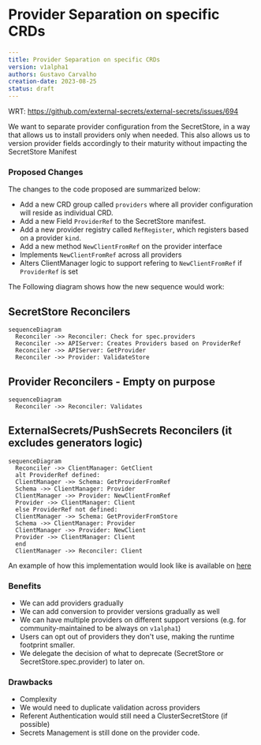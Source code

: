 # Provider Separation on specific CRDs
```yaml
---
title: Provider Separation on specific CRDs
version: v1alpha1
authors: Gustavo Carvalho
creation-date: 2023-08-25
status: draft
---
```

WRT: https://github.com/external-secrets/external-secrets/issues/694

We want to separate provider configuration from the SecretStore, in a way that allows us to install providers only when needed. This also allows us to version provider fields accordingly to their maturity without impacting the SecretStore Manifest

### Proposed Changes
The changes to the code proposed are summarized below:
* Add a new CRD group called `providers` where all provider configuration will reside as individual CRD.
* Add a new Field `ProviderRef` to the SecretStore manifest.
* Add a new provider registry called `RefRegister`, which registers based on a provider `kind`.
* Add a new method `NewClientFromRef` on the provider interface
* Implements `NewClientFromRef` across all providers
* Alters ClientManager logic to support refering to `NewClientFromRef` if `ProviderRef` is set

The Following diagram shows how the new sequence would work:

## SecretStore Reconcilers
```mermaid
sequenceDiagram
  Reconciler ->> Reconciler: Check for spec.providers
  Reconciler ->> APIServer: Creates Providers based on ProviderRef
  Reconciler ->> APIServer: GetProvider
  Reconciler ->> Provider: ValidateStore
```
## Provider Reconcilers - Empty on purpose
```mermaid
sequenceDiagram
  Reconciler ->> Reconciler: Validates
```


## ExternalSecrets/PushSecrets Reconcilers (it excludes  generators logic)
```mermaid
sequenceDiagram
  Reconciler ->> ClientManager: GetClient
  alt ProviderRef defined:
  ClientManager ->> Schema: GetProviderFromRef
  Schema ->> ClientManager: Provider
  ClientManager ->> Provider: NewClientFromRef
  Provider ->> ClientManager: Client
  else ProviderRef not defined:
  ClientManager ->> Schema: GetProviderFromStore
  Schema ->> ClientManager: Provider
  ClientManager ->> Provider: NewClient
  Provider ->> ClientManager: Client
  end
  ClientManager ->> Reconciler: Client
```
An example of how this implementation would look like is available on [here](https://github.com/external-secrets/external-secrets/tree/feature/new-provider-structure)
### Benefits
* We can add providers gradually
* We can add conversion to provider versions gradually as well
* We can have multiple providers on different support versions (e.g. for community-maintained to be always on `v1alpha1`)
* Users can opt out of providers  they don't use, making the runtime footprint smaller.
* We delegate the decision of what to deprecate (SecretStore or SecretStore.spec.provider) to later on.

### Drawbacks
* Complexity
* We would need to duplicate validation across providers
* Referent Authentication would still need a ClusterSecretStore (if possible)
* Secrets Management is still done on the provider code.


